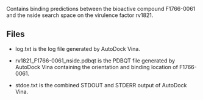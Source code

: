 Contains binding predictions between the bioactive compound F1766-0061 and the nside search space on the virulence factor rv1821.

## Files

- log.txt is the log file generated by AutoDock Vina.

- rv1821_F1766-0061_nside.pdbqt is the PDBQT file generated by AutoDock Vina containing the orientation and binding location of F1766-0061.

- stdoe.txt is the combined STDOUT and STDERR output of AutoDock Vina.

